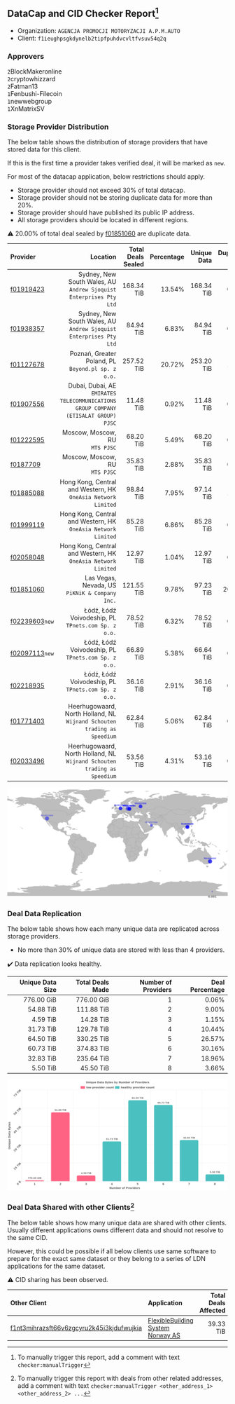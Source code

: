 ## DataCap and CID Checker Report[^1]
 - Organization: `AGENCJA PROMOCJI MOTORYZACJI A.P.M.AUTO`
 - Client: `f1ieughpsgkdynelb2tipfpuhdvcvltfvsuv54q2q`
### Approvers
`2`BlockMakeronline<br/>`2`cryptowhizzard<br/>`2`Fatman13<br/>`1`Fenbushi-Filecoin<br/>`1`newwebgroup<br/>`1`XnMatrixSV

### Storage Provider Distribution
The below table shows the distribution of storage providers that have stored data for this client.

If this is the first time a provider takes verified deal, it will be marked as `new`.

For most of the datacap application, below restrictions should apply.
 - Storage provider should not exceed 30% of total datacap.
 - Storage provider should not be storing duplicate data for more than 20%.
 - Storage provider should have published its public IP address.
 - All storage providers should be located in different regions.

⚠️ 20.00% of total deal sealed by [f01851060](https://filfox.info/en/address/f01851060) are duplicate data.

| Provider                                                    |                                                                               Location | Total Deals Sealed | Percentage | Unique Data | Duplicate Deals |
| :---------------------------------------------------------- | -------------------------------------------------------------------------------------: | -----------------: | ---------: | ----------: | --------------: |
| [f01919423](https://filfox.info/en/address/f01919423)       |                  Sydney, New South Wales, AU<br/>`Andrew Sjoquist Enterprises Pty Ltd` |         168.34 TiB |     13.54% |  168.34 TiB |           0.00% |
| [f01938357](https://filfox.info/en/address/f01938357)       |                  Sydney, New South Wales, AU<br/>`Andrew Sjoquist Enterprises Pty Ltd` |          84.94 TiB |      6.83% |   84.94 TiB |           0.00% |
| [f01127678](https://filfox.info/en/address/f01127678)       |                                  Poznań, Greater Poland, PL<br/>`Beyond.pl sp. z o.o.` |         257.52 TiB |     20.72% |  253.20 TiB |           1.67% |
| [f01907556](https://filfox.info/en/address/f01907556)       | Dubai, Dubai, AE<br/>`EMIRATES TELECOMMUNICATIONS GROUP COMPANY (ETISALAT GROUP) PJSC` |          11.48 TiB |      0.92% |   11.48 TiB |           0.00% |
| [f01222595](https://filfox.info/en/address/f01222595)       |                                                      Moscow, Moscow, RU<br/>`MTS PJSC` |          68.20 TiB |      5.49% |   68.20 TiB |           0.00% |
| [f0187709](https://filfox.info/en/address/f0187709)         |                                                      Moscow, Moscow, RU<br/>`MTS PJSC` |          35.83 TiB |      2.88% |   35.83 TiB |           0.00% |
| [f01885088](https://filfox.info/en/address/f01885088)       |                       Hong Kong, Central and Western, HK<br/>`OneAsia Network Limited` |          98.84 TiB |      7.95% |   97.14 TiB |           1.72% |
| [f01999119](https://filfox.info/en/address/f01999119)       |                       Hong Kong, Central and Western, HK<br/>`OneAsia Network Limited` |          85.28 TiB |      6.86% |   85.28 TiB |           0.00% |
| [f02058048](https://filfox.info/en/address/f02058048)       |                       Hong Kong, Central and Western, HK<br/>`OneAsia Network Limited` |          12.97 TiB |      1.04% |   12.97 TiB |           0.00% |
| [f01851060](https://filfox.info/en/address/f01851060)       |                                      Las Vegas, Nevada, US<br/>`PiKNiK & Company Inc.` |         121.55 TiB |      9.78% |   97.23 TiB |          20.00% |
| [f02239603](https://filfox.info/en/address/f02239603)`new`  |                                 Łódź, Łódź Voivodeship, PL<br/>`TPnets.com Sp. z o.o.` |          78.52 TiB |      6.32% |   78.52 TiB |           0.00% |
| [f02097113](https://filfox.info/en/address/f02097113)`new`  |                                 Łódź, Łódź Voivodeship, PL<br/>`TPnets.com Sp. z o.o.` |          66.89 TiB |      5.38% |   66.64 TiB |           0.37% |
| [f02218935](https://filfox.info/en/address/f02218935)       |                                 Łódź, Łódź Voivodeship, PL<br/>`TPnets.com Sp. z o.o.` |          36.16 TiB |      2.91% |   36.16 TiB |           0.00% |
| [f01771403](https://filfox.info/en/address/f01771403)       |            Heerhugowaard, North Holland, NL<br/>`Wijnand Schouten trading as Speedium` |          62.84 TiB |      5.06% |   62.84 TiB |           0.00% |
| [f02033496](https://filfox.info/en/address/f02033496)       |            Heerhugowaard, North Holland, NL<br/>`Wijnand Schouten trading as Speedium` |          53.56 TiB |      4.31% |   53.16 TiB |           0.76% |

<img src="https://raw.githubusercontent.com/data-preservation-programs/filplus-checker-assets/main/filecoin-project/filecoin-plus-large-datasets/issues/928/1690790604383.png"/>

### Deal Data Replication
The below table shows how each many unique data are replicated across storage providers.

- No more than 30% of unique data are stored with less than 4 providers.

✔️ Data replication looks healthy.

| Unique Data Size | Total Deals Made | Number of Providers | Deal Percentage |
| ---------------: | ---------------: | ------------------: | --------------: |
|       776.00 GiB |       776.00 GiB |                   1 |           0.06% |
|        54.88 TiB |       111.88 TiB |                   2 |           9.00% |
|         4.59 TiB |        14.28 TiB |                   3 |           1.15% |
|        31.73 TiB |       129.78 TiB |                   4 |          10.44% |
|        64.50 TiB |       330.25 TiB |                   5 |          26.57% |
|        60.73 TiB |       374.83 TiB |                   6 |          30.16% |
|        32.83 TiB |       235.64 TiB |                   7 |          18.96% |
|         5.50 TiB |        45.50 TiB |                   8 |           3.66% |

<img src="https://raw.githubusercontent.com/data-preservation-programs/filplus-checker-assets/main/filecoin-project/filecoin-plus-large-datasets/issues/928/1690790626564.png"/>

### Deal Data Shared with other Clients[^3]
The below table shows how many unique data are shared with other clients.
Usually different applications owns different data and should not resolve to the same CID.

However, this could be possible if all below clients use same software to prepare for the exact same dataset or they belong to a series of LDN applications for the same dataset.

⚠️ CID sharing has been observed.

| Other Client                                                                                                          | Application                                                                                                       | Total Deals Affected | Unique CIDs | Approvers                                                 |
| :-------------------------------------------------------------------------------------------------------------------- | :---------------------------------------------------------------------------------------------------------------- | -------------------: | ----------: | :-------------------------------------------------------- |
| [f1nt3mihrazsft66v6zgcyru2k45i3kjdufwujkia](https://filfox.info/en/address/f1nt3mihrazsft66v6zgcyru2k45i3kjdufwujkia) | [FlexibleBuilding System Norway AS](https://github.com/filecoin-project/filecoin-plus-large-datasets/issues/1596) |            39.33 TiB |       1,237 | `1`jamerduhgamer<br/>`2`laurarenpanda<br/>`2`liyunzhi-666 |

[^1]: To manually trigger this report, add a comment with text `checker:manualTrigger`

[^2]: Deals from those addresses are combined into this report as they are specified with `checker:manualTrigger`

[^3]: To manually trigger this report with deals from other related addresses, add a comment with text `checker:manualTrigger <other_address_1> <other_address_2> ...`
